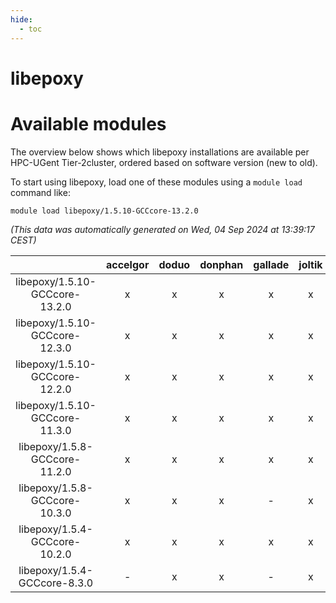 ```yaml
---
hide:
  - toc
---
```


libepoxy
========

# Available modules


The overview below shows which libepoxy installations are available per HPC-UGent Tier-2cluster, ordered based on software version (new to old).

To start using libepoxy, load one of these modules using a `module load` command like:

```shell
module load libepoxy/1.5.10-GCCcore-13.2.0
```

*(This data was automatically generated on Wed, 04 Sep 2024 at 13:39:17 CEST)*  

| |accelgor|doduo|donphan|gallade|joltik|shinx|skitty|
| :---: | :---: | :---: | :---: | :---: | :---: | :---: | :---: |
|libepoxy/1.5.10-GCCcore-13.2.0|x|x|x|x|x|x|x|
|libepoxy/1.5.10-GCCcore-12.3.0|x|x|x|x|x|x|x|
|libepoxy/1.5.10-GCCcore-12.2.0|x|x|x|x|x|-|x|
|libepoxy/1.5.10-GCCcore-11.3.0|x|x|x|x|x|-|x|
|libepoxy/1.5.8-GCCcore-11.2.0|x|x|x|x|x|-|x|
|libepoxy/1.5.8-GCCcore-10.3.0|x|x|x|-|x|-|x|
|libepoxy/1.5.4-GCCcore-10.2.0|x|x|x|x|x|-|x|
|libepoxy/1.5.4-GCCcore-8.3.0|-|x|x|-|x|-|x|
